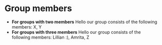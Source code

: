 # Group members

* **For groups with two members** Hello our group consists of the following members: X, Y
* **For groups with three members** Hello our group consists of the following members: Lillian :), Amrita, Z


